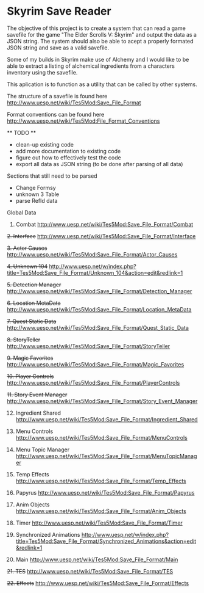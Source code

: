 # Skyrim Save Reader

The objective of this project is to create a system that can read a game savefile for the game "The Elder Scrolls V: Skyrim" and output the data as a JSON string. The system should also be able to acept a properly formated JSON string and save as a valid savefile.

Some of my builds in Skyrim make use of Alchemy and I would like to be able to extract a listing of alchemical ingredients from a characters inventory using the savefile.

This aplication is to function as a utility that can be called by other systems.


The structure of a savefile is found here http://www.uesp.net/wiki/Tes5Mod:Save_File_Format

Format conventions can be found here http://www.uesp.net/wiki/Tes5Mod:File_Format_Conventions

** TODO **

* clean-up existing code
* add more documentation to existing code
* figure out how to effectively test the code
* export all data as JSON string (to be done after parsing of all data)


Sections that still need to be parsed

* Change Formsy
* unknown 3 Table
* parse RefId data


Global Data


1. Combat
      http://www.uesp.net/wiki/Tes5Mod:Save_File_Format/Combat

~~2. Interface~~
      http://www.uesp.net/wiki/Tes5Mod:Save_File_Format/Interface

~~3. Actor Causes~~
      http://www.uesp.net/wiki/Tes5Mod:Save_File_Format/Actor_Causes

~~4. Unknown 104~~
      http://www.uesp.net/w/index.php?title=Tes5Mod:Save_File_Format/Unknown_104&action=edit&redlink=1

~~5. Detection Manager~~
      http://www.uesp.net/wiki/Tes5Mod:Save_File_Format/Detection_Manager

~~6. Location MetaData~~
      http://www.uesp.net/wiki/Tes5Mod:Save_File_Format/Location_MetaData

~~7. Quest Static Data~~
      http://www.uesp.net/wiki/Tes5Mod:Save_File_Format/Quest_Static_Data

~~8. StoryTeller~~
      http://www.uesp.net/wiki/Tes5Mod:Save_File_Format/StoryTeller

~~9. Magic Favorites~~
      http://www.uesp.net/wiki/Tes5Mod:Save_File_Format/Magic_Favorites

~~10. Player Controls~~
      http://www.uesp.net/wiki/Tes5Mod:Save_File_Format/PlayerControls

~~11. Story Event Manager~~
      http://www.uesp.net/wiki/Tes5Mod:Save_File_Format/Story_Event_Manager

12. Ingredient Shared
      http://www.uesp.net/wiki/Tes5Mod:Save_File_Format/Ingredient_Shared

13. Menu Controls
      http://www.uesp.net/wiki/Tes5Mod:Save_File_Format/MenuControls

14. Menu Topic Manager
      http://www.uesp.net/wiki/Tes5Mod:Save_File_Format/MenuTopicManager

15. Temp Effects
      http://www.uesp.net/wiki/Tes5Mod:Save_File_Format/Temp_Effects

16. Papyrus
      http://www.uesp.net/wiki/Tes5Mod:Save_File_Format/Papyrus

17. Anim Objects
      http://www.uesp.net/wiki/Tes5Mod:Save_File_Format/Anim_Objects

18. Timer
      http://www.uesp.net/wiki/Tes5Mod:Save_File_Format/Timer

19. Synchronized Animations
      http://www.uesp.net/w/index.php?title=Tes5Mod:Save_File_Format/Synchronized_Animations&action=edit&redlink=1

20. Main
      http://www.uesp.net/wiki/Tes5Mod:Save_File_Format/Main

~~21. TES~~
      http://www.uesp.net/wiki/Tes5Mod:Save_File_Format/TES

~~22. Effects~~
      http://www.uesp.net/wiki/Tes5Mod:Save_File_Format/Effects
